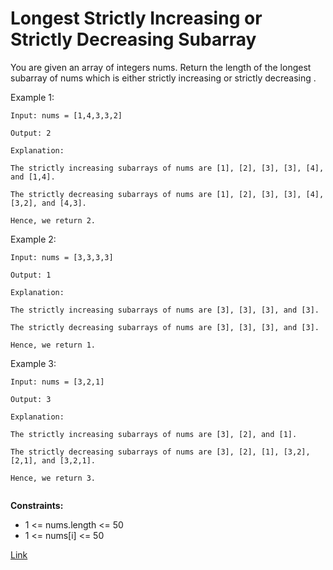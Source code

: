 # Longest Strictly Increasing or Strictly Decreasing Subarray

You are given an array of integers nums. Return the length of the longest subarray of nums which is either strictly
increasing or strictly decreasing .

Example 1:

```
Input: nums = [1,4,3,3,2]

Output: 2

Explanation:

The strictly increasing subarrays of nums are [1], [2], [3], [3], [4], and [1,4].

The strictly decreasing subarrays of nums are [1], [2], [3], [3], [4], [3,2], and [4,3].

Hence, we return 2.
```

Example 2:

```
Input: nums = [3,3,3,3]

Output: 1

Explanation:

The strictly increasing subarrays of nums are [3], [3], [3], and [3].

The strictly decreasing subarrays of nums are [3], [3], [3], and [3].

Hence, we return 1.
```

Example 3:

```
Input: nums = [3,2,1]

Output: 3

Explanation:

The strictly increasing subarrays of nums are [3], [2], and [1].

The strictly decreasing subarrays of nums are [3], [2], [1], [3,2], [2,1], and [3,2,1].

Hence, we return 3.


```

**Constraints:**

- 1 <= nums.length <= 50
- 1 <= nums[i] <= 50

[Link](https://leetcode.com/problems/longest-strictly-increasing-or-strictly-decreasing-subarray/description)